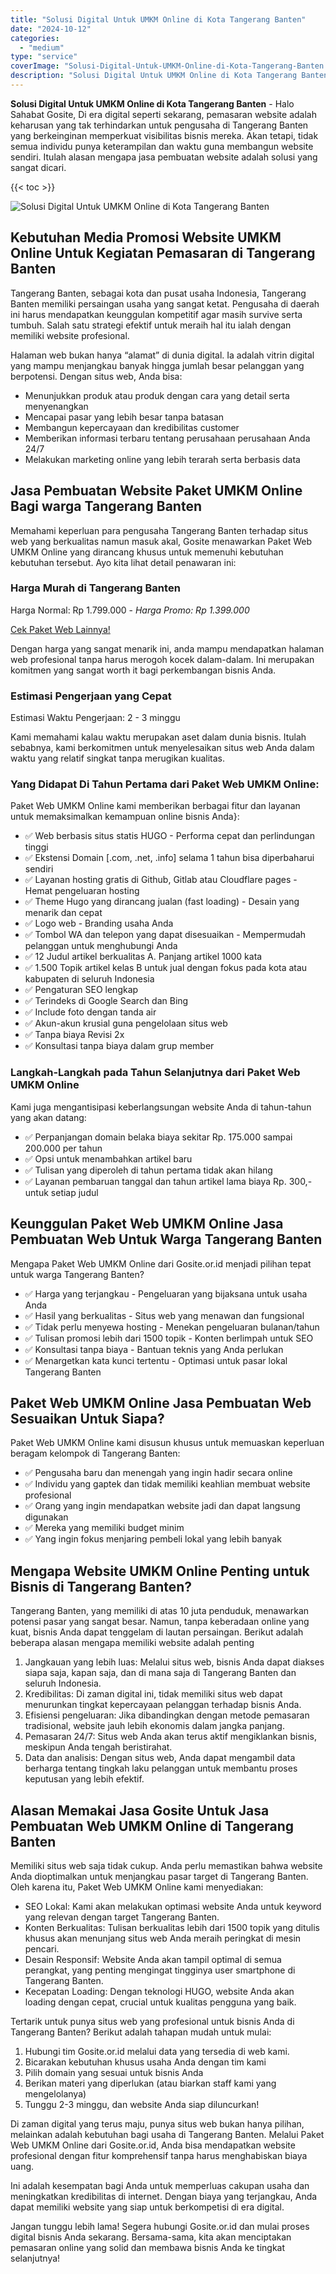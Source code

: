 ```yaml
---
title: "Solusi Digital Untuk UMKM Online di Kota Tangerang Banten"
date: "2024-10-12"
categories: 
  - "medium"
type: "service"
coverImage: "Solusi-Digital-Untuk-UMKM-Online-di-Kota-Tangerang-Banten.png"
description: "Solusi Digital Untuk UMKM Online di Kota Tangerang Banten. Jangan tunggu lebih lama! Segera hubungi Gosite.or.id dan mulai proses digital bisnis Anda sekaran..."
---
```


**Solusi Digital Untuk UMKM Online di Kota Tangerang Banten** - Halo Sahabat Gosite, Di era digital seperti sekarang, pemasaran website adalah keharusan yang tak terhindarkan untuk pengusaha di Tangerang Banten yang berkeinginan memperkuat visibilitas bisnis mereka. Akan tetapi, tidak semua individu punya keterampilan dan waktu guna membangun website sendiri. Itulah alasan mengapa jasa pembuatan website adalah solusi yang sangat dicari.

{{< toc >}}

![Solusi Digital Untuk UMKM Online di Kota Tangerang Banten](/images/medium/Solusi-Digital-Untuk-UMKM-Online-di-Kota-Tangerang-Banten.png)

## Kebutuhan Media Promosi Website UMKM Online Untuk Kegiatan Pemasaran di Tangerang Banten

Tangerang Banten, sebagai kota dan pusat usaha Indonesia, Tangerang Banten memiliki persaingan usaha yang sangat ketat. Pengusaha di daerah ini harus mendapatkan keunggulan kompetitif agar masih survive serta tumbuh. Salah satu strategi efektif untuk meraih hal itu ialah dengan memiliki website profesional.

Halaman web bukan hanya “alamat” di dunia digital. Ia adalah vitrin digital yang mampu menjangkau banyak hingga jumlah besar pelanggan yang berpotensi. Dengan situs web, Anda bisa:

- Menunjukkan produk atau produk dengan cara yang detail serta menyenangkan
- Mencapai pasar yang lebih besar tanpa batasan
- Membangun kepercayaan dan kredibilitas customer
- Memberikan informasi terbaru tentang perusahaan perusahaan Anda 24/7
- Melakukan marketing online yang lebih terarah serta berbasis data

## Jasa Pembuatan Website Paket UMKM Online Bagi warga Tangerang Banten

Memahami keperluan para pengusaha Tangerang Banten terhadap situs web yang berkualitas namun masuk akal, Gosite menawarkan Paket Web UMKM Online yang dirancang khusus untuk memenuhi kebutuhan kebutuhan tersebut. Ayo kita lihat detail penawaran ini:

### Harga Murah di Tangerang Banten

<a class="cta-button">Harga Normal: Rp 1.799.000 - <em>Harga Promo: Rp 1.399.000</em></a>

<a href="/jasa-web/" class="cta-button">Cek Paket Web Lainnya!</a>

Dengan harga yang sangat menarik ini, anda mampu mendapatkan halaman web profesional tanpa harus merogoh kocek dalam-dalam. Ini merupakan komitmen yang sangat worth it bagi perkembangan bisnis Anda.

### Estimasi Pengerjaan yang Cepat

Estimasi Waktu Pengerjaan: 2 - 3 minggu

Kami memahami kalau waktu merupakan aset dalam dunia bisnis. Itulah sebabnya, kami berkomitmen untuk menyelesaikan situs web Anda dalam waktu yang relatif singkat tanpa merugikan kualitas.

### Yang Didapat Di Tahun Pertama dari Paket Web UMKM Online:

Paket Web UMKM Online kami memberikan berbagai fitur dan layanan untuk memaksimalkan kemampuan online bisnis Anda}:

- ✅ Web berbasis situs statis HUGO - Performa cepat dan perlindungan tinggi
- ✅ Ekstensi Domain \[.com, .net, .info\] selama 1 tahun bisa diperbaharui sendiri
- ✅ Layanan hosting gratis di Github, Gitlab atau Cloudflare pages - Hemat pengeluaran hosting
- ✅ Theme Hugo yang dirancang jualan (fast loading) - Desain yang menarik dan cepat
- ✅ Logo web - Branding usaha Anda
- ✅ Tombol WA dan telepon yang dapat disesuaikan - Mempermudah pelanggan untuk menghubungi Anda
- ✅ 12 Judul artikel berkualitas A. Panjang artikel 1000 kata
- ✅ 1.500 Topik artikel kelas B untuk jual dengan fokus pada kota atau kabupaten di seluruh Indonesia
- ✅ Pengaturan SEO lengkap
- ✅ Terindeks di Google Search dan Bing
- ✅ Include foto dengan tanda air
- ✅ Akun-akun krusial guna pengelolaan situs web
- ✅ Tanpa biaya Revisi 2x
- ✅ Konsultasi tanpa biaya dalam grup member

### Langkah-Langkah pada Tahun Selanjutnya dari Paket Web UMKM Online

Kami juga mengantisipasi keberlangsungan website Anda di tahun-tahun yang akan datang:

- ✅ Perpanjangan domain belaka biaya sekitar Rp. 175.000 sampai 200.000 per tahun
- ✅ Opsi untuk menambahkan artikel baru
- ✅ Tulisan yang diperoleh di tahun pertama tidak akan hilang
- ✅ Layanan pembaruan tanggal dan tahun artikel lama biaya Rp. 300,- untuk setiap judul

## Keunggulan Paket Web UMKM Online Jasa Pembuatan Web Untuk Warga Tangerang Banten

Mengapa Paket Web UMKM Online dari Gosite.or.id menjadi pilihan tepat untuk warga Tangerang Banten?

- ✅ Harga yang terjangkau - Pengeluaran yang bijaksana untuk usaha Anda
- ✅ Hasil yang berkualitas - Situs web yang menawan dan fungsional
- ✅ Tidak perlu menyewa hosting - Menekan pengeluaran bulanan/tahun
- ✅ Tulisan promosi lebih dari 1500 topik - Konten berlimpah untuk SEO
- ✅ Konsultasi tanpa biaya - Bantuan teknis yang Anda perlukan
- ✅ Menargetkan kata kunci tertentu - Optimasi untuk pasar lokal Tangerang Banten

## Paket Web UMKM Online Jasa Pembuatan Web Sesuaikan Untuk Siapa?

Paket Web UMKM Online kami disusun khusus untuk memuaskan keperluan beragam kelompok di Tangerang Banten:

- ✅ Pengusaha baru dan menengah yang ingin hadir secara online
- ✅ Individu yang gaptek dan tidak memiliki keahlian membuat website profesional
- ✅ Orang yang ingin mendapatkan website jadi dan dapat langsung digunakan
- ✅ Mereka yang memiliki budget minim
- ✅ Yang ingin fokus menjaring pembeli lokal yang lebih banyak

## Mengapa Website UMKM Online Penting untuk Bisnis di Tangerang Banten?

Tangerang Banten, yang memiliki di atas 10 juta penduduk, menawarkan potensi pasar yang sangat besar. Namun, tanpa keberadaan online yang kuat, bisnis Anda dapat tenggelam di lautan persaingan. Berikut adalah beberapa alasan mengapa memiliki website adalah penting

1. Jangkauan yang lebih luas: Melalui situs web, bisnis Anda dapat diakses siapa saja, kapan saja, dan di mana saja di Tangerang Banten dan seluruh Indonesia.
2. Kredibilitas: Di zaman digital ini, tidak memiliki situs web dapat menurunkan tingkat kepercayaan pelanggan terhadap bisnis Anda.
3. Efisiensi pengeluaran: Jika dibandingkan dengan metode pemasaran tradisional, website jauh lebih ekonomis dalam jangka panjang.
4. Pemasaran 24/7: Situs web Anda akan terus aktif mengiklankan bisnis, meskipun Anda tengah beristirahat.
5. Data dan analisis: Dengan situs web, Anda dapat mengambil data berharga tentang tingkah laku pelanggan untuk membantu proses keputusan yang lebih efektif.

## Alasan Memakai Jasa Gosite Untuk Jasa Pembuatan Web UMKM Online di Tangerang Banten

Memiliki situs web saja tidak cukup. Anda perlu memastikan bahwa website Anda dioptimalkan untuk menjangkau pasar target di Tangerang Banten. Oleh karena itu, Paket Web UMKM Online kami menyediakan:

- SEO Lokal: Kami akan melakukan optimasi website Anda untuk keyword yang relevan dengan target Tangerang Banten.
- Konten Berkualitas: Tulisan berkualitas lebih dari 1500 topik yang ditulis khusus akan menunjang situs web Anda meraih peringkat di mesin pencari.
- Desain Responsif: Website Anda akan tampil optimal di semua perangkat, yang penting mengingat tingginya user smartphone di Tangerang Banten.
- Kecepatan Loading: Dengan teknologi HUGO, website Anda akan loading dengan cepat, crucial untuk kualitas pengguna yang baik.

Tertarik untuk punya situs web yang profesional untuk bisnis Anda di Tangerang Banten? Berikut adalah tahapan mudah untuk mulai:

1. Hubungi tim Gosite.or.id melalui data yang tersedia di web kami.
2. Bicarakan kebutuhan khusus usaha Anda dengan tim kami
3. Pilih domain yang sesuai untuk bisnis Anda
4. Berikan materi yang diperlukan (atau biarkan staff kami yang mengelolanya)
5. Tunggu 2-3 minggu, dan website Anda siap diluncurkan!

Di zaman digital yang terus maju, punya situs web bukan hanya pilihan, melainkan adalah kebutuhan bagi usaha di Tangerang Banten. Melalui Paket Web UMKM Online dari Gosite.or.id, Anda bisa mendapatkan website profesional dengan fitur komprehensif tanpa harus menghabiskan biaya uang.

Ini adalah kesempatan bagi Anda untuk memperluas cakupan usaha dan meningkatkan kredibilitas di internet. Dengan biaya yang terjangkau, Anda dapat memiliki website yang siap untuk berkompetisi di era digital.

Jangan tunggu lebih lama! Segera hubungi Gosite.or.id dan mulai proses digital bisnis Anda sekarang. Bersama-sama, kita akan menciptakan pemasaran online yang solid dan membawa bisnis Anda ke tingkat selanjutnya!